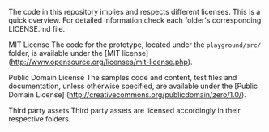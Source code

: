 The code in this repository implies and respects different licenses.
This is a quick overview. For detailed information check each folder's corresponding LICENSE.md file.

MIT License
The code for the prototype, located under the <code>playground/src/</code> folder, is available under the [MIT license]
(http://www.opensource.org/licenses/mit-license.php).

Public Domain License
The samples code and content, test files and documentation, unless otherwise specified, are available under the [Public Domain License]
(http://creativecommons.org/publicdomain/zero/1.0/).

Third party assets
Third party assets are licensed accordingly in their respective folders.